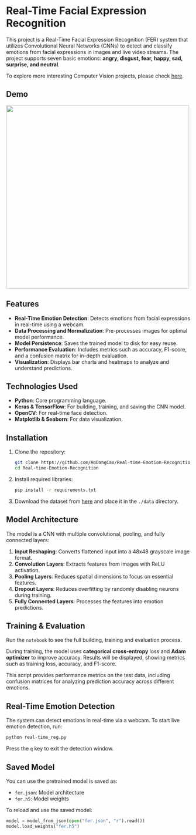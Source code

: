 # Real-Time Facial Expression Recognition

This project is a Real-Time Facial Expression Recognition (FER) system that utilizes Convolutional Neural Networks (CNNs) to detect and classify emotions from facial expressions in images and live video streams. The project supports seven basic emotions: **angry, disgust, fear, happy, sad, surprise, and neutral**.

To explore more interesting Computer Vision projects, please check [here](https://github.com/HoDangCao/openCV_projEx).

## Demo

<img src='./real-time_fer_demo.gif' width=500>

## Features
- **Real-Time Emotion Detection**: Detects emotions from facial expressions in real-time using a webcam.
- **Data Processing and Normalization**: Pre-processes images for optimal model performance.
- **Model Persistence**: Saves the trained model to disk for easy reuse.
- **Performance Evaluation**: Includes metrics such as accuracy, F1-score, and a confusion matrix for in-depth evaluation.
- **Visualization**: Displays bar charts and heatmaps to analyze and understand predictions.

## Technologies Used
- **Python**: Core programming language.
- **Keras & TensorFlow**: For building, training, and saving the CNN model.
- **OpenCV**: For real-time face detection.
- **Matplotlib & Seaborn**: For data visualization.

## Installation

1. Clone the repository:
   ```bash
   git clone https://github.com/HoDangCao/Real-time-Emotion-Recognition.git
   cd Real-time-Emotion-Recognition
   ```

2. Install required libraries:
   ```bash
   pip install -r requirements.txt
   ```

3. Download the dataset from [here](https://drive.google.com/file/d/18yZyj5qqg8-UHlheqmCMM4wf9KOdV42T/view) and place it in the `./data` directory.

## Model Architecture

The model is a CNN with multiple convolutional, pooling, and fully connected layers:
1. **Input Reshaping**: Converts flattened input into a 48x48 grayscale image format.
2. **Convolution Layers**: Extracts features from images with ReLU activation.
3. **Pooling Layers**: Reduces spatial dimensions to focus on essential features.
4. **Dropout Layers**: Reduces overfitting by randomly disabling neurons during training.
5. **Fully Connected Layers**: Processes the features into emotion predictions.

## Training & Evaluation

Run the `notebook` to see the full building, training and evaluation process.

During training, the model uses **categorical cross-entropy** loss and **Adam optimizer** to improve accuracy. Results will be displayed, showing metrics such as training loss, accuracy, and F1-score.

This script provides performance metrics on the test data, including confusion matrices for analyzing prediction accuracy across different emotions.

## Real-Time Emotion Detection

The system can detect emotions in real-time via a webcam. To start live emotion detection, run:
```python
python real-time_reg.py
```

Press the `q` key to exit the detection window.

## Saved Model

You can use the pretrained model is saved as:
- `fer.json`: Model architecture
- `fer.h5`: Model weights

To reload and use the saved model:
```python
model = model_from_json(open("fer.json", "r").read())
model.load_weights("fer.h5")
```
